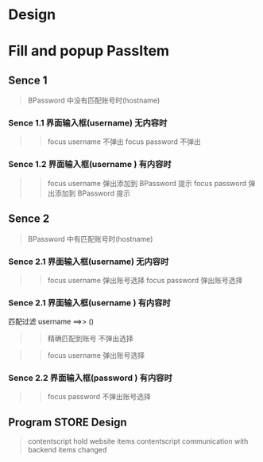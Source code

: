# Design

# Fill and popup PassItem

## Sence 1

> BPassword 中没有匹配账号时(hostname)

### Sence 1.1 界面输入框(username) 无内容时

> > focus username 不弹出
> > focus password 不弹出

### Sence 1.2 界面输入框(username ) 有内容时

> > focus username 弹出添加到 BPassword 提示
> > focus password 弹出添加到 BPassword 提示

## Sence 2

> BPassword 中有匹配账号时(hostname)

### Sence 2.1 界面输入框(username) 无内容时

> > focus username 弹出账号选择
> > focus password 弹出账号选择

### Sence 2.1 界面输入框(username ) 有内容时

匹配过滤 username ==>> ()

> > 精确匹配到账号 不弹出选择

> > focus username 弹出账号选择

### Sence 2.2 界面输入框(password ) 有内容时

> > focus password 不弹出账号选择

## Program STORE Design

> contentscript hold website items
> contentscript communication with backend items changed
